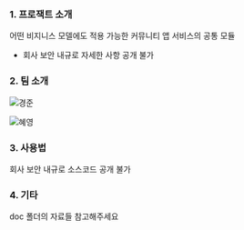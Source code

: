 ### 1. 프로잭트 소개

어떤 비지니스 모델에도 적용 가능한 커뮤니티 앱 서비스의 공통 모듈
- 회사 보안 내규로 자세한 사항 공개 불가

### 2. 팀 소개

![경준](https://user-images.githubusercontent.com/55734369/113569837-1fcbd680-964e-11eb-9c32-4a4ed53dcce1.jpg)

![혜영](https://user-images.githubusercontent.com/55734369/113570113-a84a7700-964e-11eb-913a-247a05e7e209.jpg)


### 3. 사용법

회사 보안 내규로 소스코드 공개 불가

### 4. 기타

doc 폴더의 자료들 참고해주세요
